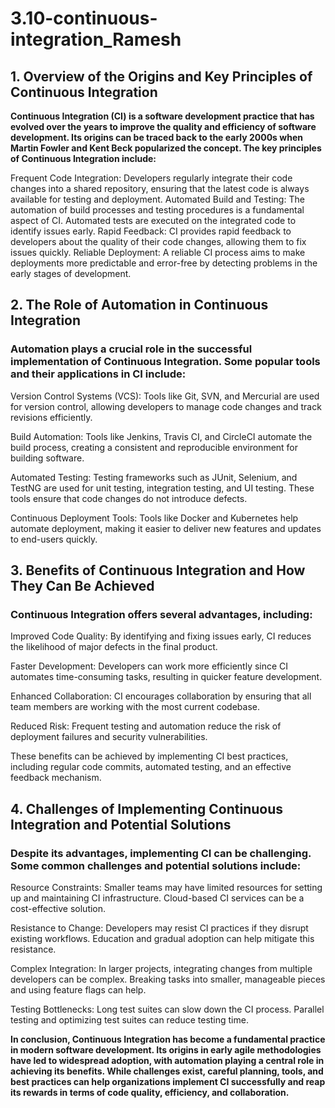 # 3.10-continuous-integration_Ramesh

## 1. Overview of the Origins and Key Principles of Continuous Integration

**Continuous Integration (CI) is a software development practice that has evolved over the years to improve the quality and efficiency of software development. Its origins can be traced back to the early 2000s when Martin Fowler and Kent Beck popularized the concept. The key principles of Continuous Integration include:** 

Frequent Code Integration: Developers regularly integrate their code changes into a shared repository, ensuring that the latest code is always available for testing and deployment.
Automated Build and Testing: The automation of build processes and testing procedures is a fundamental aspect of CI. Automated tests are executed on the integrated code to identify issues early.
Rapid Feedback: CI provides rapid feedback to developers about the quality of their code changes, allowing them to fix issues quickly.
Reliable Deployment: A reliable CI process aims to make deployments more predictable and error-free by detecting problems in the early stages of development.

## 2. The Role of Automation in Continuous Integration

### Automation plays a crucial role in the successful implementation of Continuous Integration. Some popular tools and their applications in CI include:

Version Control Systems (VCS): Tools like Git, SVN, and Mercurial are used for version control, allowing developers to manage code changes and track revisions efficiently.

Build Automation: Tools like Jenkins, Travis CI, and CircleCI automate the build process, creating a consistent and reproducible environment for building software.

Automated Testing: Testing frameworks such as JUnit, Selenium, and TestNG are used for unit testing, integration testing, and UI testing. These tools ensure that code changes do not introduce defects.

Continuous Deployment Tools: Tools like Docker and Kubernetes help automate deployment, making it easier to deliver new features and updates to end-users quickly.

## 3. Benefits of Continuous Integration and How They Can Be Achieved

### Continuous Integration offers several advantages, including:

Improved Code Quality: By identifying and fixing issues early, CI reduces the likelihood of major defects in the final product.

Faster Development: Developers can work more efficiently since CI automates time-consuming tasks, resulting in quicker feature development.

Enhanced Collaboration: CI encourages collaboration by ensuring that all team members are working with the most current codebase.

Reduced Risk: Frequent testing and automation reduce the risk of deployment failures and security vulnerabilities.

These benefits can be achieved by implementing CI best practices, including regular code commits, automated testing, and an effective feedback mechanism.

## 4. Challenges of Implementing Continuous Integration and Potential Solutions

### Despite its advantages, implementing CI can be challenging. Some common challenges and potential solutions include:

Resource Constraints:       Smaller teams may have limited resources for setting up and maintaining CI infrastructure. Cloud-based CI services can be a cost-effective solution.

Resistance to Change:       Developers may resist CI practices if they disrupt existing workflows. Education and gradual adoption can help mitigate this resistance.

Complex Integration:         In larger projects, integrating changes from multiple developers can be complex. Breaking tasks into smaller, manageable pieces and using feature flags can help.

Testing Bottlenecks:         Long test suites can slow down the CI process. Parallel testing and optimizing test suites can reduce testing time.

**In conclusion, Continuous Integration has become a fundamental practice in modern software development. Its origins in early agile methodologies have led to widespread adoption, with automation playing a central role in achieving its benefits. While challenges exist, careful planning, tools, and best practices can help organizations implement CI successfully and reap its rewards in terms of code quality, efficiency, and collaboration.**
